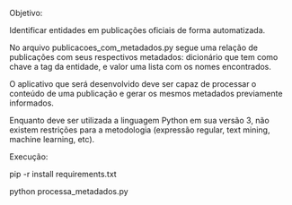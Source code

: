 Objetivo:

Identificar entidades em publicações oficiais de forma automatizada. 

No arquivo publicacoes_com_metadados.py segue uma relação de publicações com seus respectivos metadados: dicionário que tem como chave a tag da entidade, e valor uma lista com os nomes encontrados.

O aplicativo que será desenvolvido deve ser capaz de processar o conteúdo de uma publicação e gerar os mesmos metadados previamente informados. 

Enquanto deve ser utilizada a linguagem Python em sua versão 3, não existem restrições para a metodologia (expressão regular, text mining, machine learning, etc).
 

Execução:

pip -r install requirements.txt

python processa_metadados.py 